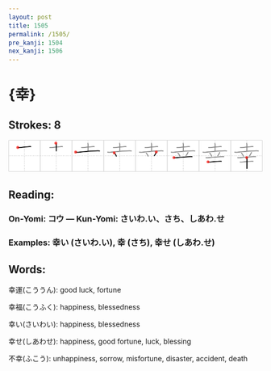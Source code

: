 ```yaml
---
layout: post
title: 1505
permalink: /1505/
pre_kanji: 1504
nex_kanji: 1506
---
```


# {幸}

## Strokes: 8

<div class="stroke"><img src="../images/E5B9B8.png" /></div>

## Reading:

### On-Yomi: コウ &mdash; Kun-Yomi: さいわ.い、さち、しあわ.せ

### Examples: 幸い (さいわ.い), 幸 (さち), 幸せ (しあわ.せ)

## Words:

幸運(こううん): good luck, fortune

幸福(こうふく): happiness, blessedness

幸い(さいわい): happiness, blessedness

幸せ(しあわせ): happiness, good fortune, luck, blessing

不幸(ふこう): unhappiness, sorrow, misfortune, disaster, accident, death

